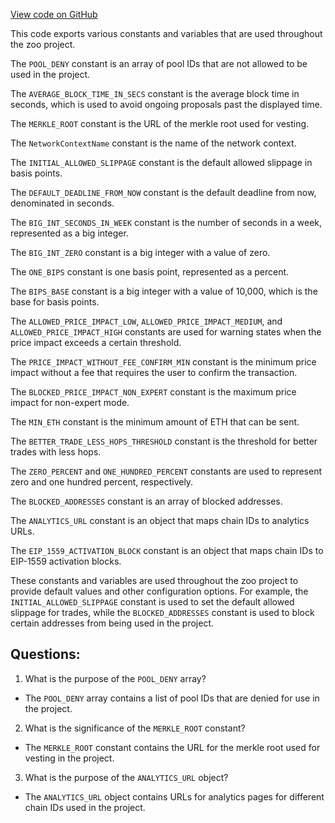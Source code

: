 [View code on GitHub](zoo-labs/zoo/blob/master/core/src/constants/index.ts)

This code exports various constants and variables that are used throughout the zoo project. 

The `POOL_DENY` constant is an array of pool IDs that are not allowed to be used in the project. 

The `AVERAGE_BLOCK_TIME_IN_SECS` constant is the average block time in seconds, which is used to avoid ongoing proposals past the displayed time. 

The `MERKLE_ROOT` constant is the URL of the merkle root used for vesting. 

The `NetworkContextName` constant is the name of the network context. 

The `INITIAL_ALLOWED_SLIPPAGE` constant is the default allowed slippage in basis points. 

The `DEFAULT_DEADLINE_FROM_NOW` constant is the default deadline from now, denominated in seconds. 

The `BIG_INT_SECONDS_IN_WEEK` constant is the number of seconds in a week, represented as a big integer. 

The `BIG_INT_ZERO` constant is a big integer with a value of zero. 

The `ONE_BIPS` constant is one basis point, represented as a percent. 

The `BIPS_BASE` constant is a big integer with a value of 10,000, which is the base for basis points. 

The `ALLOWED_PRICE_IMPACT_LOW`, `ALLOWED_PRICE_IMPACT_MEDIUM`, and `ALLOWED_PRICE_IMPACT_HIGH` constants are used for warning states when the price impact exceeds a certain threshold. 

The `PRICE_IMPACT_WITHOUT_FEE_CONFIRM_MIN` constant is the minimum price impact without a fee that requires the user to confirm the transaction. 

The `BLOCKED_PRICE_IMPACT_NON_EXPERT` constant is the maximum price impact for non-expert mode. 

The `MIN_ETH` constant is the minimum amount of ETH that can be sent. 

The `BETTER_TRADE_LESS_HOPS_THRESHOLD` constant is the threshold for better trades with less hops. 

The `ZERO_PERCENT` and `ONE_HUNDRED_PERCENT` constants are used to represent zero and one hundred percent, respectively. 

The `BLOCKED_ADDRESSES` constant is an array of blocked addresses. 

The `ANALYTICS_URL` constant is an object that maps chain IDs to analytics URLs. 

The `EIP_1559_ACTIVATION_BLOCK` constant is an object that maps chain IDs to EIP-1559 activation blocks. 

These constants and variables are used throughout the zoo project to provide default values and other configuration options. For example, the `INITIAL_ALLOWED_SLIPPAGE` constant is used to set the default allowed slippage for trades, while the `BLOCKED_ADDRESSES` constant is used to block certain addresses from being used in the project.
## Questions: 
 1. What is the purpose of the `POOL_DENY` array?
- The `POOL_DENY` array contains a list of pool IDs that are denied for use in the project.

2. What is the significance of the `MERKLE_ROOT` constant?
- The `MERKLE_ROOT` constant contains the URL for the merkle root used for vesting in the project.

3. What is the purpose of the `ANALYTICS_URL` object?
- The `ANALYTICS_URL` object contains URLs for analytics pages for different chain IDs used in the project.